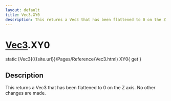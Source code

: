 ```yaml
---
layout: default
title: Vec3.XY0
description: This returns a Vec3 that has been flattened to 0 on the Z axis. No other changes are made.
---
```

# [Vec3]({{site.url}}/Pages/Reference/Vec3.html).XY0

<div class='signature' markdown='1'>
static [Vec3]({{site.url}}/Pages/Reference/Vec3.html) XY0{ get }
</div>

## Description
This returns a Vec3 that has been flattened to 0 on the
Z axis. No other changes are made.

